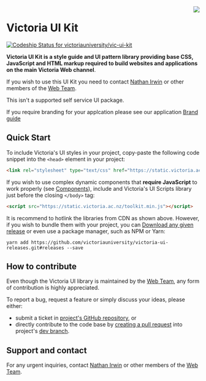 <img style="max-width: 20rem; float: right;" src="https://upload.wikimedia.org/wikipedia/en/8/86/Vuw-logo.png">

# Victoria UI Kit

[ ![Codeship Status for victoriauniversity/vic-ui-kit](https://app.codeship.com/projects/6f8cf750-81fe-0134-4879-1e33cd15468d/status)](https://app.codeship.com/projects/182365)


**Victoria UI Kit is a style guide and UI pattern library providing base CSS, JavaScript and HTML markup required to build websites and applications on the main Victoria Web channel**.



<div class="flash-message error">

  If you wish to use this UI Kit you need to contact [Nathan Irwin](http://www.victoria.ac.nz/search?q=Nathan+Irwin&site=people_search_collection) or other members of the [Web Team].

  This isn't a supported self service UI package.

</div>

If you require branding for your applcation please see our application [Brand guide](http://toolkit.victoria.ac.nz/digital-brand)


<a name="start"></a>
## Quick Start


To include Victoria's UI styles in your project, copy-paste the following code snippet into the ```<head>``` element in your project:

```html
<link rel="stylesheet" type="text/css" href="https://static.victoria.ac.nz/toolkit.min.css">
```


If you wish to use complex dynamic components that **require JavaScript** to work properly (see [Components](/components.html)), include and Victoria's UI Scripts library just before the closing ```</body>``` tag:

```html
<script src="https://static.victoria.ac.nz/toolkit.min.js"></script>
```

It is recommend to hotlink the libraries from CDN as shown above. However, if you wish to bundle them with your project, you can [Download any given release](https://github.com/victoriauniversity/victoria-ui-releases/releases) or even use a package manager, such as NPM or Yarn:

```shell
yarn add https://github.com/victoriauniversity/victoria-ui-releases.git#releases --save
```



<a name="contribution"></a>
## How to contribute

Even though the Victoria UI library is maintained by the [Web Team], any form of contribution is highly appreciated.

To report a bug, request a feature or simply discuss your ideas, please either: 
 * submit a ticket in [project's GitHub repository](https://github.com/victoriauniversity/vic-ui-kit/issues), or
 * directly contribute to the code base by [creating a pull request](https://git-scm.com/book/en/v2/GitHub-Contributing-to-a-Project) into project's [dev branch](https://github.com/victoriauniversity/vic-ui-kit/tree/dev).





<a name="support"></a>
## Support and contact

For any urgent inquiries, contact [Nathan Irwin](http://www.victoria.ac.nz/search?q=Nathan+Irwin&site=people_search_collection) or other members of the [Web Team].








[Web Team]: http://www.victoria.ac.nz/search?q=web+team&site=people_search_collection
